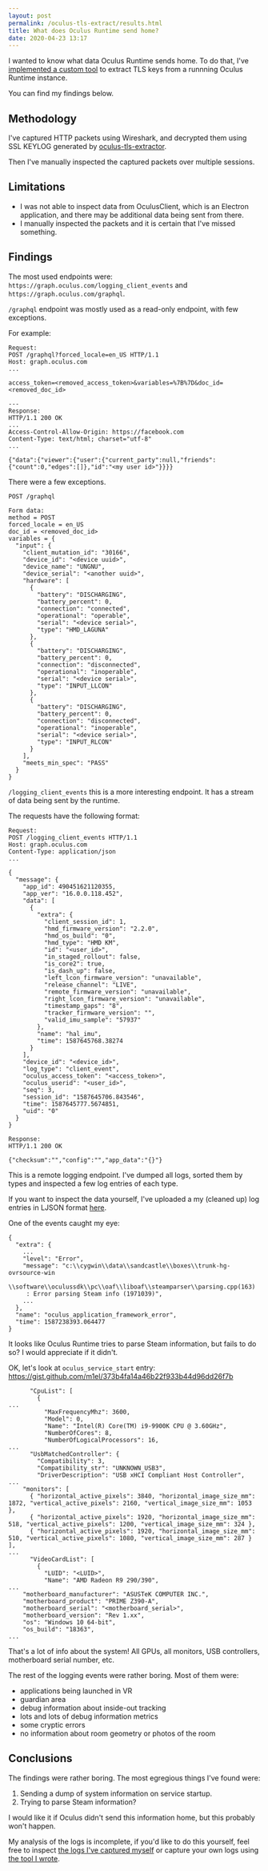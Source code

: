 ```yaml
---
layout: post
permalink: /oculus-tls-extract/results.html
title: What does Oculus Runtime send home?
date: 2020-04-23 13:17
---
```


I wanted to know what data Oculus Runtime sends home.
To do that, I've [implemented a custom tool](/oculus-tls-extract/)
to extract TLS keys from a runnning Oculus Runtime instance.

You can find my findings below.

<!-- more -->

## Methodology

I've captured HTTP packets using Wireshark, and decrypted them using SSL KEYLOG generated by [oculus-tls-extractor][oculus-tls-extractor].

Then I've manually inspected the captured packets over multiple sessions.

## Limitations

- I was not able to inspect data from OculusClient, which is an Electron application, and there may be additional data being sent from there.
- I manually inspected the packets and it is certain that I've missed something.

## Findings

The most used endpoints were: `https://graph.oculus.com/logging_client_events` and `https://graph.oculus.com/graphql`.

`/graphql` endpoint was mostly used as a read-only endpoint, with few exceptions.

For example:

```
Request:
POST /graphql?forced_locale=en_US HTTP/1.1
Host: graph.oculus.com
...

access_token=<removed_access_token>&variables=%7B%7D&doc_id=<removed_doc_id>

---
Response:
HTTP/1.1 200 OK
...
Access-Control-Allow-Origin: https://facebook.com
Content-Type: text/html; charset="utf-8"
...

{"data":{"viewer":{"user":{"current_party":null,"friends":{"count":0,"edges":[]},"id":"<my user id>"}}}}
```

There were a few exceptions.

```
POST /graphql

Form data:
method = POST
forced_locale = en_US
doc_id = <removed_doc_id>
variables = {
  "input": {
    "client_mutation_id": "30166",
    "device_id": "<device uuid>",
    "device_name": "UNGNU",
    "device_serial": "<another uuid>",
    "hardware": [
      {
        "battery": "DISCHARGING",
        "battery_percent": 0,
        "connection": "connected",
        "operational": "operable",
        "serial": "<device serial>",
        "type": "HMD_LAGUNA"
      },
      {
        "battery": "DISCHARGING",
        "battery_percent": 0,
        "connection": "disconnected",
        "operational": "inoperable",
        "serial": "<device serial>",
        "type": "INPUT_LLCON"
      },
      {
        "battery": "DISCHARGING",
        "battery_percent": 0,
        "connection": "disconnected",
        "operational": "inoperable",
        "serial": "<device serial>",
        "type": "INPUT_RLCON"
      }
    ],
    "meets_min_spec": "PASS"
  }
}
```


`/logging_client_events` this is a more interesting endpoint.
It has a stream of data being sent by the runtime.

The requests have the following format:

```
Request:
POST /logging_client_events HTTP/1.1
Host: graph.oculus.com
Content-Type: application/json
...

{
  "message": {
    "app_id": 490451621120355,
    "app_ver": "16.0.0.118.452",
    "data": [
      {
        "extra": {
          "client_session_id": 1,
          "hmd_firmware_version": "2.2.0",
          "hmd_os_build": "0",
          "hmd_type": "HMD KM",
          "id": "<user_id>",
          "in_staged_rollout": false,
          "is_core2": true,
          "is_dash_up": false,
          "left_lcon_firmware_version": "unavailable",
          "release_channel": "LIVE",
          "remote_firmware_version": "unavailable",
          "right_lcon_firmware_version": "unavailable",
          "timestamp_gaps": "8",
          "tracker_firmware_version": "",
          "valid_imu_sample": "57937"
        },
        "name": "hal_imu",
        "time": 1587645768.38274
      }
    ],
    "device_id": "<device_id>",
    "log_type": "client_event",
    "oculus_access_token": "<access_token>",
    "oculus_userid": "<user_id>",
    "seq": 3,
    "session_id": "1587645706.843546",
    "time": 1587645777.5674851,
    "uid": "0"
  }
}

Response:
HTTP/1.1 200 OK

{"checksum":"","config":"","app_data":"{}"}
```

This is a remote logging endpoint.  I've dumped all logs, sorted them by types and inspected a few log entries of each type.

If you want to inspect the data yourself, I've uploaded a my (cleaned up) log entries in LJSON format [here][some-log].

One of the events caught my eye:

```
{
  "extra": {
    ...
    "level": "Error",
    "message": "c:\\cygwin\\data\\sandcastle\\boxes\\trunk-hg-ovrsource-win
     \\software\\oculussdk\\pc\\oaf\\liboaf\\steamparser\\parsing.cpp(163)
     : Error parsing Steam info (1971039)",
    ...
  },
  "name": "oculus_application_framework_error",
  "time": 1587238393.064477
}
```

It looks like Oculus Runtime tries to parse Steam information, but fails to do so?  I would appreciate if it didn't.


OK, let's look at `oculus_service_start` entry: https://gist.github.com/m1el/373b4fa14a46b22f933b44d96dd26f7b

```
      "CpuList": [
        {
...
          "MaxFrequencyMhz": 3600,
          "Model": 0,
          "Name": "Intel(R) Core(TM) i9-9900K CPU @ 3.60GHz",
          "NumberOfCores": 8,
          "NumberOfLogicalProcessors": 16,
...
      "UsbMatchedController": {
        "Compatibility": 3,
        "Compatibility_str": "UNKNOWN_USB3",
        "DriverDescription": "USB xHCI Compliant Host Controller",
...
    "monitors": [
      { "horizontal_active_pixels": 3840, "horizontal_image_size_mm": 1872, "vertical_active_pixels": 2160, "vertical_image_size_mm": 1053 },
      { "horizontal_active_pixels": 1920, "horizontal_image_size_mm": 518, "vertical_active_pixels": 1200, "vertical_image_size_mm": 324 },
      { "horizontal_active_pixels": 1920, "horizontal_image_size_mm": 510, "vertical_active_pixels": 1080, "vertical_image_size_mm": 287 } ],
...
      "VideoCardList": [
        {
          "LUID": "<LUID>",
          "Name": "AMD Radeon R9 290/390",
...
    "motherboard_manufacturer": "ASUSTeK COMPUTER INC.",
    "motherboard_product": "PRIME Z390-A",
    "motherboard_serial": "<motherboard_serial>",
    "motherboard_version": "Rev 1.xx",
    "os": "Windows 10 64-bit",
    "os_build": "18363",
...
```

That's a lot of info about the system!  All GPUs, all monitors, USB controllers, motherboard serial number, etc.

The rest of the logging events were rather boring.  Most of them were:
- applications being launched in VR
- guardian area
- debug information about inside-out tracking
- lots and lots of debug information metrics
- some cryptic errors
- no information about room geometry or photos of the room

## Conclusions

The findings were rather boring.  The most egregious things I've found were:

1. Sending a dump of system information on service startup.
2. Trying to parse Steam information?

I would like it if Oculus didn't send this information home, but this probably won't happen.

My analysis of the logs is incomplete, if you'd like to do this yourself, feel free to
inspect [the logs I've captured myself][some-log] or capture your own logs using [the tool I wrote][oculus-tls-extractor].

[some-log]: https://gist.github.com/m1el/0f10913c1a58ba1cea92a813065ab857 "Edited logs from oculus runtime"
[oculus-tls-extractor]: https://github.com/m1el/oculus-tls-extractor "Oculus TLS Extractor"
[hw-info]: https://gist.github.com/m1el/373b4fa14a46b22f933b44d96dd26f7b "Hardware dump"
